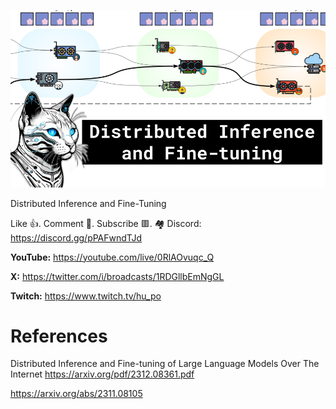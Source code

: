 ![](thumbnails/16.12.2023.png)

Distributed Inference and Fine-Tuning

Like 👍. Comment 💬. Subscribe 🟥.
🏘 Discord: https://discord.gg/pPAFwndTJd

**YouTube:** https://youtube.com/live/0RlAOvuqc_Q

**X:** https://twitter.com/i/broadcasts/1RDGllbEmNgGL

**Twitch:** https://www.twitch.tv/hu_po


# References

Distributed Inference and Fine-tuning of Large Language Models Over The Internet
https://arxiv.org/pdf/2312.08361.pdf

https://arxiv.org/abs/2311.08105